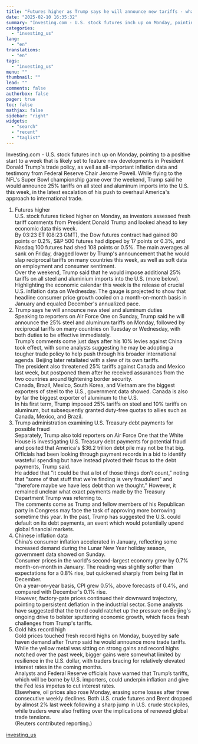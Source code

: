 ```yaml
---
title: "Futures higher as Trump says he will announce new tariffs - what's moving markets"
date: "2025-02-10 16:35:32"
summary: "Investing.com - U.S. stock futures inch up on Monday, pointing to a positive start to a week that is likely set to feature new developments in President Donald Trump's trade policy, as well as all-important inflation data and testimony from Federal Reserve Chair Jerome Powell. While flying to the NFL's..."
categories:
  - "investing_us"
lang:
  - "en"
translations:
  - "en"
tags:
  - "investing_us"
menu: ""
thumbnail: ""
lead: ""
comments: false
authorbox: false
pager: true
toc: false
mathjax: false
sidebar: "right"
widgets:
  - "search"
  - "recent"
  - "taglist"
---
```


Investing.com - U.S. stock futures inch up on Monday, pointing to a positive start to a week that is likely set to feature new developments in President Donald Trump's trade policy, as well as all-important inflation data and testimony from Federal Reserve Chair Jerome Powell. While flying to the NFL's Super Bowl championship game over the weekend, Trump said he would announce 25% tariffs on all steel and aluminum imports into the U.S. this week, in the latest escalation of his push to overhaul America's approach to international trade.  
1. Futures higher  
U.S. stock futures ticked higher on Monday, as investors assessed fresh tariff comments from President Donald Trump and looked ahead to key economic data this week.  
By 03:23 ET (08:23 GMT), the Dow futures contract had gained 80 points or 0.2%, S&P 500 futures had dipped by 17 points or 0.3%, and Nasdaq 100 futures had shed 108 points or 0.5%. The main averages all sank on Friday, dragged lower by Trump's announcement that he would slap reciprocal tariffs on many countries this week, as well as soft data on employment and consumer sentiment.  
Over the weekend, Trump said that he would impose additional 25% tariffs on all steel and aluminium imports into the U.S. (more below).  
Highlighting the economic calendar this week is the release of crucial U.S. inflation data on Wednesday. The gauge is projected to show that headline consumer price growth cooled on a month-on-month basis in January and equaled December's annualized pace.  
2. Trump says he will announce new steel and aluminum duties  
Speaking to reporters on Air Force One on Sunday, Trump said he will announce the 25% steel and aluminum tariffs on Monday, followed by reciprocal tariffs on many countries on Tuesday or Wednesday, with both duties to be effective immediately.  
Trump’s comments come just days after his 10% levies against China took effect, with some analysts suggesting he may be adopting a tougher trade policy to help push through his broader international agenda. Beijing later retaliated with a slew of its own tariffs.  
The president also threatened 25% tariffs against Canada and Mexico last week, but postponed them after he received assurances from the two countries around tightening border security.  
Canada, Brazil, Mexico, South Korea, and Vietnam are the biggest exporters of steel to the U.S., government data showed. Canada is also by far the biggest exporter of aluminum to the U.S.  
In his first term, Trump imposed 25% tariffs on steel and 10% tariffs on aluminum, but subsequently granted duty-free quotas to allies such as Canada, Mexico, and Brazil.  
3. Trump administration examining U.S. Treasury debt payments for possible fraud  
Separately, Trump also told reporters on Air Force One that the White House is investigating U.S. Treasury debt payments for potential fraud and posited that America's $36.2 trillion debt pile may not be that big.  
Officials had been looking through payment records in a bid to identify wasteful spending but have instead pivoted their focus to the debt payments, Trump said.  
He added that "it could be that a lot of those things don't count," noting that "some of that stuff that we're finding is very fraudulent" and "therefore maybe we have less debt than we thought." However, it remained unclear what exact payments made by the Treasury Department Trump was referring to.  
The comments come as Trump and fellow members of his Republican party in Congress may face the task of approving more borrowing sometime this year. In the past, Trump has suggested the U.S. could default on its debt payments, an event which would potentially upend global financial markets.  
4. Chinese inflation data  
China’s consumer inflation accelerated in January, reflecting some increased demand during the Lunar New Year holiday season, government data showed on Sunday.  
Consumer prices in the world's second-largest economy grew by 0.7% month-on-month in January. The reading was slightly softer than expectations for a 0.8% rise, but quickened sharply from being flat in December.  
On a year-on-year basis, CPI grew 0.5%, above forecasts of 0.4%, and compared with December's 0.1% rise.  
However, factory-gate prices continued their downward trajectory, pointing to persistent deflation in the industrial sector. Some analysts have suggested that the trend could ratchet up the pressure on Beijing's ongoing drive to bolster sputtering economic growth, which faces fresh challenges from Trump's tariffs.  
5. Gold hits record high  
Gold prices touched fresh record highs on Monday, buoyed by safe haven demand after Trump said he would announce more trade tariffs.  
While the yellow metal was sitting on strong gains and record highs notched over the past week, bigger gains were somewhat limited by resilience in the U.S. dollar, with traders bracing for relatively elevated interest rates in the coming months.  
Analysts and Federal Reserve officials have warned that Trump’s tariffs, which will be borne by U.S. importers, could underpin inflation and give the Fed less impetus to cut interest rates.  
Elsewhere, oil prices also rose Monday, erasing some losses after three consecutive weekly declines. Both U.S. crude futures and Brent dropped by almost 2% last week following a sharp jump in U.S. crude stockpiles, while traders were also fretting over the implications of renewed global trade tensions.  
(Reuters contributed reporting.)

[investing_us](https://www.investing.com/news/economy/futures-higher-as-trump-says-he-will-announce-new-tariffs--whats-moving-markets-3858242)
